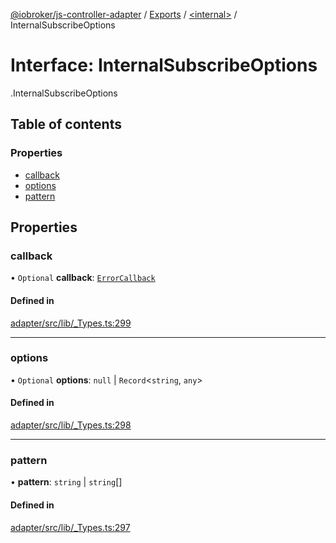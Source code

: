 [@iobroker/js-controller-adapter](../README.md) / [Exports](../modules.md) / [<internal\>](../modules/internal_.md) / InternalSubscribeOptions

# Interface: InternalSubscribeOptions

[<internal>](../modules/internal_.md).InternalSubscribeOptions

## Table of contents

### Properties

- [callback](internal_.InternalSubscribeOptions.md#callback)
- [options](internal_.InternalSubscribeOptions.md#options)
- [pattern](internal_.InternalSubscribeOptions.md#pattern)

## Properties

### callback

• `Optional` **callback**: [`ErrorCallback`](../modules/internal_.md#errorcallback)

#### Defined in

[adapter/src/lib/_Types.ts:299](https://github.com/ioBroker/ioBroker.js-controller/blob/d87d529d/packages/adapter/src/lib/_Types.ts#L299)

___

### options

• `Optional` **options**: ``null`` \| `Record`<`string`, `any`\>

#### Defined in

[adapter/src/lib/_Types.ts:298](https://github.com/ioBroker/ioBroker.js-controller/blob/d87d529d/packages/adapter/src/lib/_Types.ts#L298)

___

### pattern

• **pattern**: `string` \| `string`[]

#### Defined in

[adapter/src/lib/_Types.ts:297](https://github.com/ioBroker/ioBroker.js-controller/blob/d87d529d/packages/adapter/src/lib/_Types.ts#L297)

